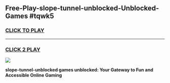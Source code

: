 
## Free-Play-slope-tunnel-unblocked-Unblocked-Games #tqwk5
<h3>
<a href="https://news.freeplayer.one?title=slope-tunnel-unblocked&ref=8M">CLICK TO PLAY</a></h3>
<hr>

<h3>
<a href="https://news.freeplayer.one?title=slope-tunnel-unblocked&ref=8M">CLICK 2 PLAY</a>
  
</h3>

<a href="https://news.freeplayer.one?title=slope-tunnel-unblocked&ref=8M"><img src="https://clearcache.store/games.png"></a>


**slope-tunnel-unblocked games unblocked: Your Gateway to Fun and Accessible Online Gaming**
